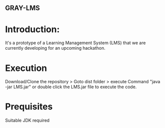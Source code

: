 ## GRAY-LMS
# Introduction:
  It's a prototype of a Learning Management System (LMS) that we are currently developing for an upcoming hackathon.
# Execution
  Download/Clone the repository > Goto dist folder > execute Command "java -jar LMS.jar" or double click the LMS.jar file to execute the code.
# Prequisites
  Suitable JDK required
